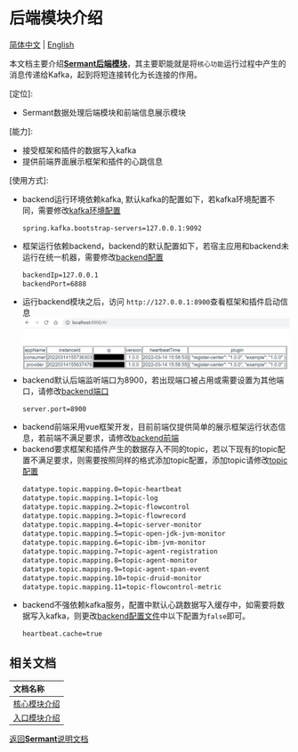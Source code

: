 # 后端模块介绍

[简体中文](backend-zh.md) | [English](backend.md)

本文档主要介绍[**Sermant后端模块**](../../sermant-backend)，其主要职能就是将`核心功能`运行过程中产生的消息传递给Kafka，起到将短连接转化为长连接的作用。

[定位]: 

- Sermant数据处理后端模块和前端信息展示模块

[能力]: 
- 接受框架和插件的数据写入kafka
- 提供前端界面展示框架和插件的心跳信息

[使用方式]:
- backend运行环境依赖kafka, 默认kafka的配置如下，若kafka环境配置不同，需要修改[kafka环境配置](../../sermant-backend/src/main/resources/application.properties)
  ```properties
  spring.kafka.bootstrap-servers=127.0.0.1:9092
  ```
- 框架运行依赖backend，backend的默认配置如下，若宿主应用和backend未运行在统一机器，需要修改[backend配置](../../sermant-agentcore/sermant-agentcore-premain/src/main/resources/config/bootstrap.properties)
    ```properties
    backendIp=127.0.0.1
    backendPort=6888
    ```
- 运行backend模块之后，访问 `http://127.0.0.1:8900`查看框架和插件启动信息
  ![启动信息](../../docs/binary-docs/backend_sermant_info.png)
- backend默认后端监听端口为8900，若出现端口被占用或需要设置为其他端口，请修改[backend端口](../../sermant-backend/src/main/resources/application.properties)
  ```properties
  server.port=8900
  ```
- backend前端采用vue框架开发，目前前端仅提供简单的展示框架运行状态信息，若前端不满足要求，请修改[backend前端](../../sermant-backend/src/main/webapp)
- backend要求框架和插件产生的数据存入不同的topic，若以下现有的topic配置不满足要求，则需要按照同样的格式添加topic配置，添加topic请修改[topic配置](../../sermant-backend/src/main/resources/application.properties)
  ```properties
  datatype.topic.mapping.0=topic-heartbeat
  datatype.topic.mapping.1=topic-log
  datatype.topic.mapping.2=topic-flowcontrol
  datatype.topic.mapping.3=topic-flowrecord
  datatype.topic.mapping.4=topic-server-monitor
  datatype.topic.mapping.5=topic-open-jdk-jvm-monitor
  datatype.topic.mapping.6=topic-ibm-jvm-monitor
  datatype.topic.mapping.7=topic-agent-registration
  datatype.topic.mapping.8=topic-agent-monitor
  datatype.topic.mapping.9=topic-agent-span-event
  datatype.topic.mapping.10=topic-druid-monitor
  datatype.topic.mapping.11=topic-flowcontrol-metric
  ```
- backend不强依赖kafka服务，配置中默认心跳数据写入缓存中，如需要将数据写入kafka，则更改[backend配置文件](../../sermant-backend/src/main/resources/application.properties)中以下配置为`false`即可。
  ```properties
  heartbeat.cache=true
  ```

## 相关文档

|文档名称|
|:-|
|[核心模块介绍](agentcore-zh.md)|
|[入口模块介绍](entrance-zh.md)|

[返回**Sermant**说明文档](../README-zh.md)
